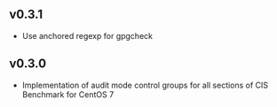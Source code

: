 ## v0.3.1

* Use anchored regexp for gpgcheck

## v0.3.0

* Implementation of audit mode control groups for all sections of CIS Benchmark for CentOS 7
